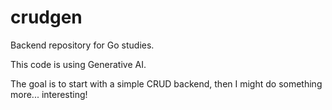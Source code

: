 # crudgen

Backend repository for Go studies. 

This code is using Generative AI.

The goal is to start with a simple CRUD backend, then I might do something more... interesting!
